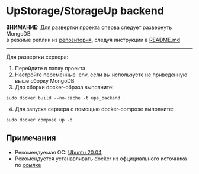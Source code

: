 # UpStorage/StorageUp backend
**ВНИМАНИЕ:** Для развертки проекта сперва следует развернуть MongoDB  
в режиме реплик из 
[репозитория](https://github.com/ImAllergicToFish/mongo_cluster), следуя инструкции в 
[README.md](https://github.com/ImAllergicToFish/mongo_cluster/blob/master/README.md)
***
Для развертки сервера:  
1. Перейдите в папку проекта
2. Настройте переменные .env, если вы используете не приведенную выше сборку MongoDB
3. Для сборки docker-образа выполните:
```
sudo docker build --no-cache -t ups_backend .
```
4. Для запуска сервера с помощью docker-compose выполните:
```
sudo docker compose up -d
```

## Примечания
* Рекомендуемая ОС: [Ubuntu 20.04](https://releases.ubuntu.com/20.04/)
* Рекомендуется устанавливать docker из офцициального источника
по [ссылке](https://docs.docker.com/engine/install/ubuntu/)
